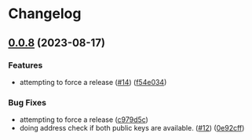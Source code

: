 # Changelog

## [0.0.8](https://github.com/cardano-foundation/cip30-data-signature-parser/compare/0.0.7...v0.0.8) (2023-08-17)


### Features

* attempting to force a release ([#14](https://github.com/cardano-foundation/cip30-data-signature-parser/issues/14)) ([f54e034](https://github.com/cardano-foundation/cip30-data-signature-parser/commit/f54e03413a96f48fded8514ce7b3e41b4afef2b2))


### Bug Fixes

* attempting to force a release ([c979d5c](https://github.com/cardano-foundation/cip30-data-signature-parser/commit/c979d5cf072d20871986922394e102f325fc064d))
* doing address check if both public keys are available. ([#12](https://github.com/cardano-foundation/cip30-data-signature-parser/issues/12)) ([0e92cff](https://github.com/cardano-foundation/cip30-data-signature-parser/commit/0e92cff56f2241f946cfa90edb792203a8d3e14f))

